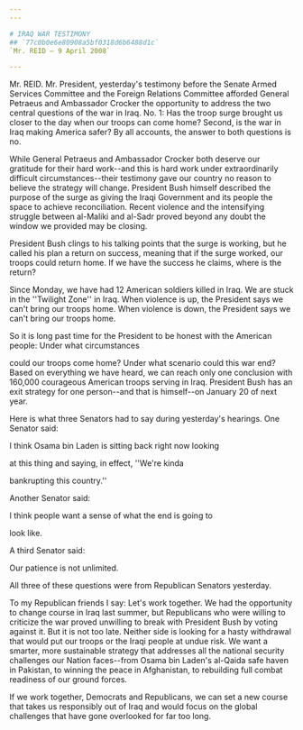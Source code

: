 ```yaml
---
---

# IRAQ WAR TESTIMONY
## `77c0b0e6e80908a5bf0318d6b6488d1c`
`Mr. REID — 9 April 2008`

---
```



Mr. REID. Mr. President, yesterday's testimony before the Senate 
Armed Services Committee and the Foreign Relations Committee afforded 
General Petraeus and Ambassador Crocker the opportunity to address the 
two central questions of the war in Iraq. No. 1: Has the troop surge 
brought us closer to the day when our troops can come home? Second, is 
the war in Iraq making America safer? By all accounts, the answer to 
both questions is no.

While General Petraeus and Ambassador Crocker both deserve our 
gratitude for their hard work--and this is hard work under 
extraordinarily difficult circumstances--their testimony gave our 
country no reason to believe the strategy will change. President Bush 
himself described the purpose of the surge as giving the Iraqi 
Government and its people the space to achieve reconciliation. Recent 
violence and the intensifying struggle between al-Maliki and al-Sadr 
proved beyond any doubt the window we provided may be closing.

President Bush clings to his talking points that the surge is 
working, but he called his plan a return on success, meaning that if 
the surge worked, our troops could return home. If we have the success 
he claims, where is the return?

Since Monday, we have had 12 American soldiers killed in Iraq. We are 
stuck in the ''Twilight Zone'' in Iraq. When violence is up, the 
President says we can't bring our troops home. When violence is down, 
the President says we can't bring our troops home.

So it is long past time for the President to be honest with the 
American people: Under what circumstances


could our troops come home? Under what scenario could this war end? 
Based on everything we have heard, we can reach only one conclusion 
with 160,000 courageous American troops serving in Iraq. President Bush 
has an exit strategy for one person--and that is himself--on January 20 
of next year.

Here is what three Senators had to say during yesterday's hearings. 
One Senator said:




 I think Osama bin Laden is sitting back right now looking 


 at this thing and saying, in effect, ''We're kinda 


 bankrupting this country.''


Another Senator said:




 I think people want a sense of what the end is going to 


 look like.


A third Senator said:




 Our patience is not unlimited.


All three of these questions were from Republican Senators yesterday.

To my Republican friends I say: Let's work together. We had the 
opportunity to change course in Iraq last summer, but Republicans who 
were willing to criticize the war proved unwilling to break with 
President Bush by voting against it. But it is not too late. Neither 
side is looking for a hasty withdrawal that would put our troops or the 
Iraqi people at undue risk. We want a smarter, more sustainable 
strategy that addresses all the national security challenges our Nation 
faces--from Osama bin Laden's al-Qaida safe haven in Pakistan, to 
winning the peace in Afghanistan, to rebuilding full combat readiness 
of our ground forces.

If we work together, Democrats and Republicans, we can set a new 
course that takes us responsibly out of Iraq and would focus on the 
global challenges that have gone overlooked for far too long.
